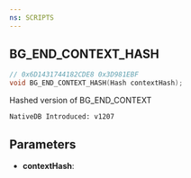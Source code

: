 ```yaml
---
ns: SCRIPTS
---
```

## BG_END_CONTEXT_HASH

```c
// 0x6D1431744182CDE8 0x3D981EBF
void BG_END_CONTEXT_HASH(Hash contextHash);
```

Hashed version of BG_END_CONTEXT

```
NativeDB Introduced: v1207
```

## Parameters
* **contextHash**:

